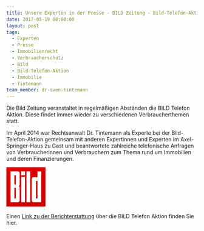 ```yaml
---
title: Unsere Experten in der Presse - BILD Zeitung - Bild-Telefon-Aktion Immobilien
date: 2017-05-19 00:00:00
layout: post
tags:
  - Experten
  - Presse
  - Immobilienrecht
  - Verbraucherschutz
  - Bild
  - Bild-Telefon-Aktion
  - Immobilie
  - Tintemann
team_member: dr-sven-tintemann
---
```



Die Bild Zeitung veranstaltet in regelm&auml;&szlig;igen Abst&auml;nden die BILD Telefon Aktion. Diese findet immer wieder zu verschiedenen Verbraucherthemen statt.

Im April 2014 war Rechtsanwalt Dr. Tintemann als Experte bei der Bild-Telefon-Aktion gemeinsam mit anderen Expertinnen und Experten im Axel-Springer-Haus zu Gast und beantwortete zahlreiche telefonische Anfragen von Verbraucherinnen und Verbrauchern zum Thema rund um Immobilien und deren Finanzierungen.

[![BILD Logo - Fremde Marke](/uploads/versions/bild-logo---x----103-103x---.png)](http://www.bild.de/ratgeber/recht/immobilien/immobilien-experte-fragen-antworten-35433124.bild.html)

Einen [Link zu der Berichterstattung](http://www.bild.de/ratgeber/recht/immobilien/immobilien-experte-fragen-antworten-35433124.bild.html) &uuml;ber die BILD Telefon Aktion finden Sie hier.

&nbsp;